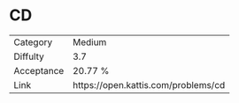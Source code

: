 # CD

<table>
    <tr>
        <td>Category</td>
        <td>Medium</td>
    </tr>
    <tr>
        <td>Diffulty</td>
        <td>3.7</td>
    </tr>
    <tr>
        <td>Acceptance</td>
        <td>20.77 %</td>
    </tr>
    <tr>
        <td>Link</td>
        <td>https://open.kattis.com/problems/cd</td>
    </tr>
</table>